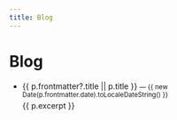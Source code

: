 ```yaml
---
title: Blog
---
```


<script setup>
import { data as posts } from '/@site/.vitepress/theme/posts.data'
</script>

# Blog

<ul>
  <li v-for="p in posts" :key="p.url" style="margin: 0.5rem 0;">
    <a :href="p.url">{{ p.frontmatter?.title || p.title }}</a>
    <small v-if="p.frontmatter?.date"> — {{ new Date(p.frontmatter.date).toLocaleDateString() }}</small>
    <p v-if="p.excerpt" style="margin: 0.25rem 0 0 0;">{{ p.excerpt }}</p>
  </li>
</ul>
